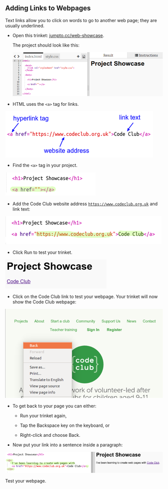 ## Adding Links to Webpages

Text links allow you to click on words to go to another web page; they are usually underlined.

+ Open this trinket: [jumpto.cc/web-showcase](http://jumpto.cc/web-showcase).
    
    The project should look like this:
    
    ![स्क्रीनशॉट](images/showcase-starter.png)

+ HTML uses the `<a>` tag for links.

![स्क्रीनशॉट](images/showcase-link.png)

+ Find the `<a>` tag in your project. 

![screenshot](images/showcase-a-template.png)

+ Add the Code Club website address [`https://www.codeclub.org.uk`](https://www.codeclub.org.uk) and link text:

![स्क्रीनशॉट](images/showcase-code-club.png)

+ Click Run to test your trinket.

![स्क्रीनशॉट](images/showcase-cc-output.png)

+ Click on the Code Club link to test your webpage. Your trinket will now show the Code Club webpage: 

![स्क्रीनशॉट](images/showcase-cc-website.png)

+ To get back to your page you can either:
    
    + Run your trinket again,
    
    + Tap the Backspace key on the keyboard, or
    
    + Right-click and choose Back.

+ Now put your link into a sentence inside a paragraph:

![स्क्रीनशॉट](images/showcase-paragraph.png)

Test your webpage.